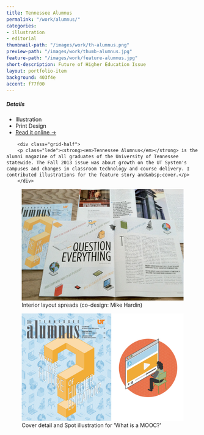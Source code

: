 ```yaml
---
title: Tennessee Alumnus
permalink: "/work/alumnus/"
categories:
- illustration
- editorial
thumbnail-path: "/images/work/th-alumnus.png"
preview-path: "/images/work/thumb-alumnus.jpg"
feature-path: "/images/work/feature-alumnus.jpg"
short-description: Future of Higher Education Issue
layout: portfolio-item
background: 403f4e
accent: f77f00
---
```


<div class="row">
        <div class="grid-half grid-flip portfolio-detail-box gutterless"><h5>Details</h5>
<ul class="list-unstyled">
<li><i class="fa fa-pencil"></i> Illustration</li>
<li><i class="fa fa-file-o"></i> Print Design</li>
<li><a class="button button-large button-white" href="http://alumnus.tennessee.edu/2013/09/question-everything/">Read it online &rarr;</a></li>
</ul>
</div>

        <div class="grid-half">
        <p class="lede"><strong><em>Tennessee Alumnus</em></strong> is the alumni magazine of all graduates of the University of Tennessee statewide. The Fall 2013 issue was about growth on the UT System's campuses and changes in classroom technology and course delivery. I contributed illustrations for the feature story and&nbsp;cover.</p>
        </div>
</div>

<figure><img src="/images/work/alumnus-magazine-layout.jpg" alt="Tennessee Alumnus magazine speads"/><figcaption>Interior layout spreads (co-design: Mike Hardin)</figcaption></figure>

<figure><img src="/images/work/alumns-cover-spot.jpg" alt="cover illustration of a big question mark"/><figcaption>Cover detail and Spot illustration for 'What is a MOOC?' </figcaption></figure>